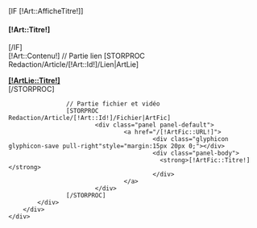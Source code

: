 <div class="article [!Couleur!]">
    <div class=" container nopadding-right nopadding-left">
        [IF [!Art::AfficheTitre!]]
            <h4>[!Art::Titre!]</h4>
        [/IF]
        <div class="row">
            <div class="col-md-12">
                    [!Art::Contenu!]
                    // Partie lien
                    [STORPROC Redaction/Article/[!Art::Id!]/Lien|ArtLie]
                            <div class="panel panel-default">
                                    <a href="[!ArtLie::URL!]">
                                            <div style="margin:15px 20px 0;" class="glyphicon glyphicon-circle-arrow-right pull-right"></div>
                                            <div class="panel-body">
                                              <strong>[!ArtLie::Titre!]</strong>
                                            </div>
                                    </a>
                            </div>
                    [/STORPROC]
            
                    // Partie fichier et vidéo
                    [STORPROC Redaction/Article/[!Art::Id!]/Fichier|ArtFic]
                            <div class="panel panel-default">
                                    <a href="/[!ArtFic::URL!]">
                                            <div class="glyphicon glyphicon-save pull-right"style="margin:15px 20px 0;"></div>
                                            <div class="panel-body">
                                              <strong>[!ArtFic::Titre!]</strong>
                                            </div>
                                    </a>
                            </div>
                    [/STORPROC]
            </div>
        </div>
    </div>
</div>